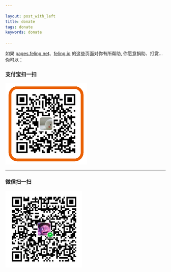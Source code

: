 ```yaml
---

layout: post_with_left
title: donate
tags: donate
keywords: donate

---
```


如果 [pages.feling.net](/)、[feling.io](http://feling.io) 的这些页面对你有所帮助, 你愿意捐助、打赏...你可以：


### 支付宝扫一扫       
![](/images/donate-alipay-small.png)

<hr>

### 微信扫一扫
![](/images/donate-wechat.png)
